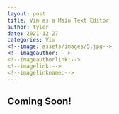 ```yaml
---
layout: post
title: Vim as a Main Text Editor
author: tyler
date: 2021-12-27
categories: Vim 
<!--image: assets/images/5.jpg-->
<!--imageauthor: -->
<!--imageauthorlink:-->
<!--imagelink:-->
<!--imagelinkname:-->
---
```


## Coming Soon!
<!--more-->
